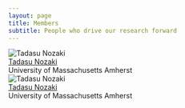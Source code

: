 ```yaml
---
layout: page
title: Members
subtitle: People who drive our research forward
---
```



<div class="people-grid">
  <div class="person-card">
    <img src="/assets/img/crepe.jpg" alt="Tadasu Nozaki">
    <div class="name"><a href="https://www.umass.edu/molecular-cellular/about/directory/tadasu-nozaki" target="_blank">Tadasu Nozaki</a></div>
    <div class="affiliation">University of Massachusetts Amherst</div>
  </div>
  
  <div class="person-card">
    <img src="/assets/img/crepe.jpg" alt="Tadasu Nozaki">
    <div class="name"><a href="https://www.umass.edu/molecular-cellular/about/directory/tadasu-nozaki" target="_blank">Tadasu Nozaki</a></div>
    <div class="affiliation">University of Massachusetts Amherst</div>
  </div>
  
  <!-- 他の人物も同様に -->
</div>
